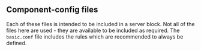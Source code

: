 ## Component-config files

Each of these files is intended to be included in a server block. Not all of
the files here are used - they are available to be included as required. The
`basic.conf` file includes the rules which are recommended to always be
defined.
